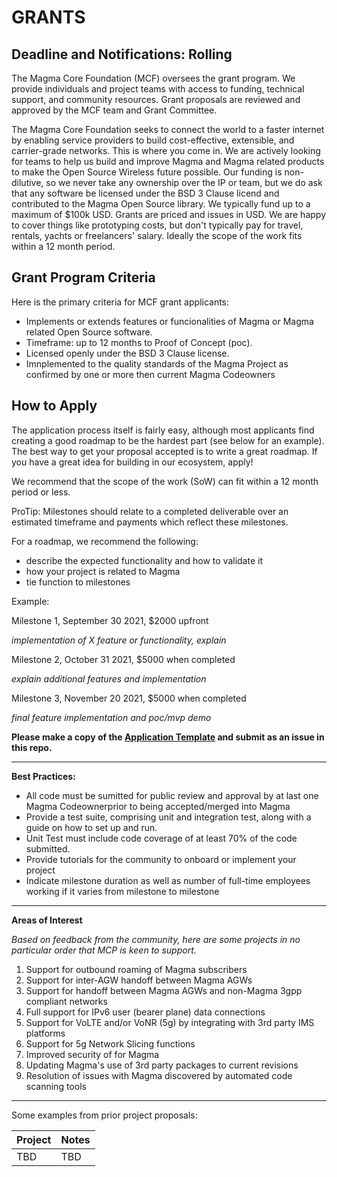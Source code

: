 # **GRANTS**

## Deadline and Notifications: Rolling

The Magma Core Foundation (MCF) oversees the grant program.  We provide individuals and project teams with access to funding, technical support, and community resources. Grant proposals are reviewed and approved by the MCF team and Grant Committee.

The Magma Core Foundation seeks to connect the world to a faster internet by enabling service providers to build cost-effective, extensible, and carrier-grade networks.  This is where you come in. We are actively looking for teams to help us build and improve Magma and Magma related products to make the Open Source Wireless future possible. Our funding is non-dilutive, so we never take any ownership over the IP or team, but we do ask that any software be licensed under the BSD 3 Clause licend and contributed to the Magma Open Source library.  We typically fund up to a maximum of $100k USD. Grants are priced and issues in USD. We are happy to cover things like prototyping costs, but don&#39;t typically pay for travel, rentals, yachts or freelancers&#39; salary. Ideally the scope of the work fits within a 12 month period.


 ## Grant Program Criteria

Here is the primary criteria for MCF grant applicants:

- Implements or extends features or funcionalities of Magma or Magma related Open Source software.
- Timeframe: up to 12 months to Proof of Concept (poc).
- Licensed openly under the BSD 3 Clause license.
- Imnplemented to the quality standards of the Magma Project as confirmed by one or more then current Magma Codeowners

 ## How to Apply

The application process itself is fairly easy, although most applicants find creating a good roadmap to be the hardest part (see below for an example). The best way to get your proposal accepted is to write a great roadmap. If you have a great idea for building in our ecosystem, apply!

We recommend that the scope of the work (SoW) can fit within a 12 month period or less.

ProTip: Milestones should relate to a completed deliverable over an estimated timeframe and payments which reflect these milestones.

For a roadmap, we recommend the following:

- describe the expected functionality and how to validate it
- how your project is related to Magma
- tie function to milestones

Example:

Milestone 1, September 30 2021, $2000 upfront

*implementation of X feature or functionality, explain*

Milestone 2, October 31 2021, $5000 when completed

*explain additional features and implementation*

Milestone 3, November 20 2021, $5000 when completed

*final feature implementation and poc/mvp demo*

**Please make a copy of the [Application Template](https://github.com/magma/grants/blob/master/template.md) and submit as an issue in this repo.**

----------------------

**Best Practices:**

- All code must be sumitted for public review and approval by at last one Magma Codeownerprior to being accepted/merged into Magma
- Provide a test suite, comprising unit and integration test, along with a guide on how to set up and run.
- Unit Test must include code coverage of at least 70% of the code submitted.
- Provide tutorials for the community to onboard or implement your project
- Indicate milestone duration as well as number of full-time employees working if it varies from milestone to milestone

-----------------------

**Areas of Interest**

*Based on feedback from the community, here are some projects in no particular order that MCP is keen to support.*

1. Support for outbound roaming of Magma subscribers
2. Support for inter-AGW handoff between Magma AGWs
3. Support for handoff between Magma AGWs and non-Magma 3gpp compliant networks
4. Full support for IPv6 user (bearer plane) data connections
5. Support for VoLTE and/or VoNR (5g) by integrating with 3rd party IMS platforms
6. Support for 5g Network Slicing functions
7. Improved security of for Magma
8. Updating Magma's use of 3rd party packages to current revisions
9. Resolution of issues with Magma discovered by automated code scanning tools 

-----------------------

Some examples from prior project proposals:

| Project                                             | Notes
|-----------------------------------------------------|----------------------------------------------
| TBD | TBD |
